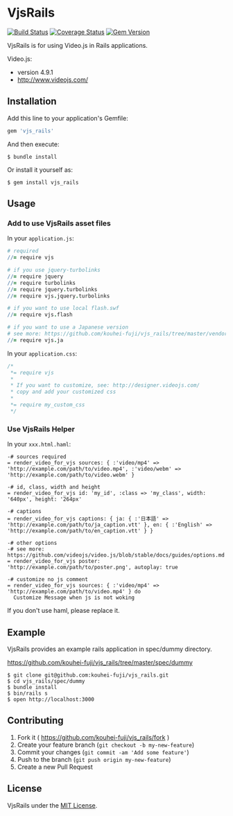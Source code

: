 # VjsRails

[![Build Status](https://travis-ci.org/kouhei-fuji/vjs_rails.svg?branch=master)](https://travis-ci.org/kouhei-fuji/vjs_rails) [![Coverage Status](https://img.shields.io/coveralls/kouhei-fuji/vjs_rails.svg)](https://coveralls.io/r/kouhei-fuji/vjs_rails) [![Gem Version](https://badge.fury.io/rb/vjs_rails.svg)](http://badge.fury.io/rb/vjs_rails)

VjsRails is for using Video.js in Rails applications.

Video.js:

- version 4.9.1
- http://www.videojs.com/

## Installation

Add this line to your application's Gemfile:

```ruby
gem 'vjs_rails'
```

And then execute:

    $ bundle install

Or install it yourself as:

    $ gem install vjs_rails

## Usage

### Add to use VjsRails asset files

In your `application.js`:

```coffeescript
# required
//= require vjs

# if you use jquery-turbolinks
//= require jquery
//= require turbolinks
//= require jquery.turbolinks
//= require vjs.jquery.turbolinks

# if you want to use local flash.swf
//= require vjs.flash

# if you want to use a Japanese version
# see more: https://github.com/kouhei-fuji/vjs_rails/tree/master/vendor/assets/langs
//= require vjs.ja
```
In your `application.css`:

```css
/*
 *= require vjs
 *
 * If you want to customize, see: http://designer.videojs.com/
 * copy and add your customized css
 *
 *= require my_custom_css
 */
```

### Use VjsRails Helper

In your `xxx.html.haml`:

```haml
-# sources required
= render_video_for_vjs sources: { :'video/mp4' => 'http://example.com/path/to/video.mp4', :'video/webm' => 'http://example.com/path/to/video.webm' }

-# id, class, width and height
= render_video_for_vjs id: 'my_id', :class => 'my_class', width: '640px', height: '264px'

-# captions
= render_video_for_vjs captions: { ja: { :'日本語' => 'http://example.com/path/to/ja_caption.vtt' }, en: { :'English' => 'http://example.com/path/to/en_caption.vtt' } }

-# other options
-# see more: https://github.com/videojs/video.js/blob/stable/docs/guides/options.md
= render_video_for_vjs poster: 'http://example.com/path/to/poster.png', autoplay: true

-# customize no js comment
= render_video_for_vjs sources: { :'video/mp4' => 'http://example.com/path/to/video.mp4' } do
  Customize Message when js is not woking
```

If you don't use haml, please replace it.

## Example

VjsRails provides an example rails application in spec/dummy directory.

https://github.com/kouhei-fuji/vjs_rails/tree/master/spec/dummy

```
$ git clone git@github.com:kouhei-fuji/vjs_rails.git
$ cd vjs_rails/spec/dummy
$ bundle install
$ bin/rails s
$ open http://localhost:3000
```

## Contributing

1. Fork it ( https://github.com/kouhei-fuji/vjs_rails/fork )
2. Create your feature branch (`git checkout -b my-new-feature`)
3. Commit your changes (`git commit -am 'Add some feature'`)
4. Push to the branch (`git push origin my-new-feature`)
5. Create a new Pull Request

## License

VjsRails under the [MIT License](https://github.com/kouhei-fuji/vjs_rails/blob/master/MIT-LICENSE).
